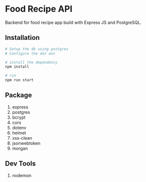 # Food Recipe API

Backend for food recipe app build with Express JS and PostgreSQL.

## Installation

```bash
# Setup the db using postgres
# Configure the dot env

# install the dependency
npm install

# run
npm run start

```

## Package

1. express
2. postgres
3. bcrypt
4. cors
5. dotenv
6. helmet
7. xss-clean
8. jsonwebtoken
9. morgan

## Dev Tools

1. nodemon
